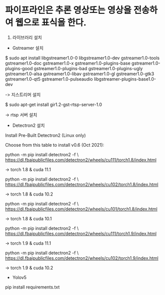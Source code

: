 # 파이프라인은 추론 영상또는 영상을 전송하여 웹으로 표식을 한다.

1. 라이브러리 설치

+ Gstreamer 설치 

$ sudo apt install libgstreamer1.0-0 libgstreamer1.0-dev gstreamer1.0-tools gstreamer1.0-doc gstreamer1.0-x gstreamer1.0-plugins-base gstreamer1.0-plugins-good gstreamer1.0-plugins-bad gstreamer1.0-plugins-ugly  gstreamer1.0-alsa gstreamer1.0-libav gstreamer1.0-gl gstreamer1.0-gtk3 gstreamer1.0-qt5 gstreamer1.0-pulseaudio libgstreamer-plugins-base1.0-dev  

-> 지스트리머 설치 

$ sudo apt-get install gir1.2-gst-rtsp-server-1.0 
 
-> rtsp 서버 설치 

+ Detectron2 설치 

Install Pre-Built Detectron2 (Linux only) 

Choose from this table to install v0.6 (Oct 2021): 

python -m pip install detectron2 -f \ 
https://dl.fbaipublicfiles.com/detectron2/wheels/cu111/torch1.8/index.html 

-> torch 1.8 & cuda 11.1 

python -m pip install detectron2 -f \ 
https://dl.fbaipublicfiles.com/detectron2/wheels/cu102/torch1.8/index.html 

-> torch 1.8 & cuda 10.2 

python -m pip install detectron2 -f \ 
https://dl.fbaipublicfiles.com/detectron2/wheels/cu101/torch1.8/index.html 

-> torch 1.8 & cuda 10.1 

python -m pip install detectron2 -f \ 
https://dl.fbaipublicfiles.com/detectron2/wheels/cu111/torch1.9/index.html 

-> torch 1.9 & cuda 11.1 
 
python -m pip install detectron2 -f \ https://dl.fbaipublicfiles.com/detectron2/wheels/cu102/torch1.9/index.html 

-> torch 1.9 & cuda 10.2 

+ Yolov5

pip install requirements.txt
